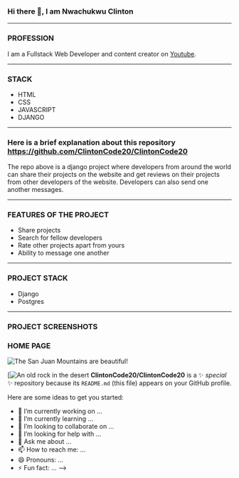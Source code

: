### Hi there 👋, I am Nwachukwu Clinton
__________________________________________

### **PROFESSION**
I am a Fullstack Web Developer and content creator on [Youtube](https://www.youtube.com/c/CodeWithClinton/videos).
___________________________________________

### **STACK**
- HTML
- CSS
- JAVASCRIPT
- DJANGO
_____________________________________________

### Here is a brief explanation about this repository <https://github.com/ClintonCode20/ClintonCode20>
The repo above is a django project where developers from around the world can share their projects on the website
and get reviews on their projects from other developers of the website. Developers can also send one another messages.
_________________________________________________________________

### FEATURES OF THE PROJECT
- Share projects
- Search for fellow developers
- Rate other projects apart from yours
- Ability to message one another
________________________________________________

### PROJECT STACK
- Django
- Postgres
_____________________________________________

### PROJECT SCREENSHOTS

### HOME PAGE

![The San Juan Mountains are beautiful!](/assets/images/san-juan-mountains.jpg "San Juan Mountains")

[![An old rock in the desert](/assets/images/shiprock.jpg "Shiprock, New Mexico by Beau Rogers")
**ClintonCode20/ClintonCode20** is a ✨ _special_ ✨ repository because its `README.md` (this file) appears on your GitHub profile.

Here are some ideas to get you started:

- 🔭 I’m currently working on ...
- 🌱 I’m currently learning ...
- 👯 I’m looking to collaborate on ...
- 🤔 I’m looking for help with ...
- 💬 Ask me about ...
- 📫 How to reach me: ...
- 😄 Pronouns: ...
- ⚡ Fun fact: ...
-->
